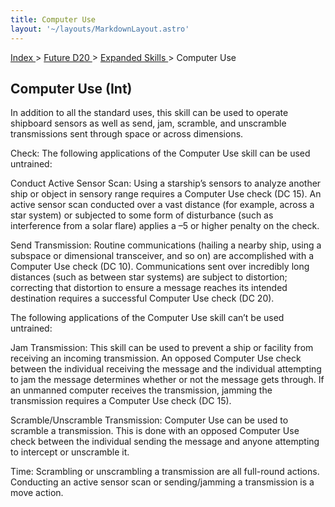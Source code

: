 ```yaml
---
title: Computer Use
layout: '~/layouts/MarkdownLayout.astro'
---
```


[ Index ](/) > [ Future D20 ](/future.d20.srd) > [ Expanded Skills ](/future.d20.srd/expanded.skills) > Computer Use

##  Computer Use (Int)

In addition to all the standard uses, this skill can be used to operate
shipboard sensors as well as send, jam, scramble, and unscramble transmissions
sent through space or across dimensions.

Check: The following applications of the Computer Use skill can be used
untrained:

Conduct Active Sensor Scan: Using a starship’s sensors to analyze another ship
or object in sensory range requires a Computer Use check (DC 15). An active
sensor scan conducted over a vast distance (for example, across a star system)
or subjected to some form of disturbance (such as interference from a solar
flare) applies a –5 or higher penalty on the check.

Send Transmission: Routine communications (hailing a nearby ship, using a
subspace or dimensional transceiver, and so on) are accomplished with a
Computer Use check (DC 10). Communications sent over incredibly long distances
(such as between star systems) are subject to distortion; correcting that
distortion to ensure a message reaches its intended destination requires a
successful Computer Use check (DC 20).

The following applications of the Computer Use skill can’t be used untrained:

Jam Transmission: This skill can be used to prevent a ship or facility from
receiving an incoming transmission. An opposed Computer Use check between the
individual receiving the message and the individual attempting to jam the
message determines whether or not the message gets through. If an unmanned
computer receives the transmission, jamming the transmission requires a
Computer Use check (DC 15).

Scramble/Unscramble Transmission: Computer Use can be used to scramble a
transmission. This is done with an opposed Computer Use check between the
individual sending the message and anyone attempting to intercept or
unscramble it.

Time: Scrambling or unscrambling a transmission are all full-round actions.
Conducting an active sensor scan or sending/jamming a transmission is a move
action.

